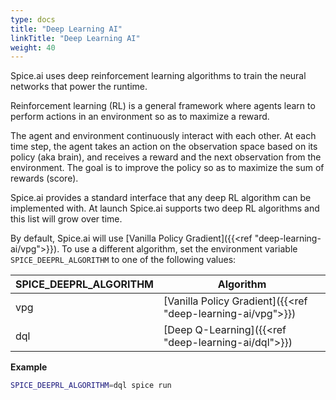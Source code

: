 ```yaml
---
type: docs
title: "Deep Learning AI"
linkTitle: "Deep Learning AI"
weight: 40
---
```


Spice.ai uses deep reinforcement learning algorithms to train the neural networks that power the runtime.

Reinforcement learning (RL) is a general framework where agents learn to perform actions in an environment so as to maximize a reward.

The agent and environment continuously interact with each other. At each time step, the agent takes an action on the observation space based on its policy (aka brain), and receives a reward and the next observation from the environment. The goal is to improve the policy so as to maximize the sum of rewards (score).

Spice.ai provides a standard interface that any deep RL algorithm can be implemented with. At launch Spice.ai supports two deep RL algorithms and this list will grow over time.

By default, Spice.ai will use [Vanilla Policy Gradient]({{<ref "deep-learning-ai/vpg">}}). To use a different algorithm, set the environment variable `SPICE_DEEPRL_ALGORITHM` to one of the following values:

| SPICE_DEEPRL_ALGORITHM | Algorithm                                                   |
| ---------------------- | ----------------------------------------------------------- |
| vpg                    | [Vanilla Policy Gradient]({{<ref "deep-learning-ai/vpg">}}) |
| dql                    | [Deep Q-Learning]({{<ref "deep-learning-ai/dql">}})         |

**Example**

```bash
SPICE_DEEPRL_ALGORITHM=dql spice run
```
